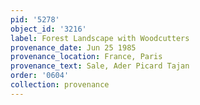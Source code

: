 ```yaml
---
pid: '5278'
object_id: '3216'
label: Forest Landscape with Woodcutters
provenance_date: Jun 25 1985
provenance_location: France, Paris
provenance_text: Sale, Ader Picard Tajan
order: '0604'
collection: provenance
---
```

